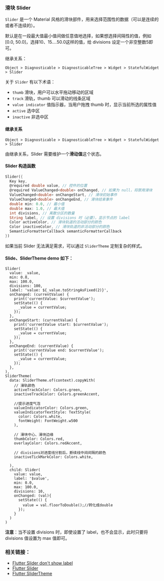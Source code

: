 ### 滑块 Slider

`Slider` 是一个 Material 风格的滑块部件，用来选择范围性的数据（可以是连续的或者不连续的）。

默认是在一段最大值最小值间做任意值地选择，如果想选择间隔性的值，例如[0.0, 50.0]，选择10、15....50.0这样的值，给 divisions 设定一个非空整数5即可。

继承关系：
```
Object > Diagnosticable > DiagnosticableTree > Widget > StatefulWidget > Slider
```

关于 `Slider` 有以下术语：
- `thumb` 滑块，用户可以水平拖动移动的区域
- `track` 滑轨，thumb 可以滑动的线条区域
- `value indicator` 值指示器，当用户拖拽 thumb 时，显示当前所选的属性值
- `active` 选中区
- `inactive` 非选中区

#### 继承关系

```
Object > Diagnosticable > DiagnosticableTree > Widget > StatefulWidget > Slider
```
由继承关系，Slider 需要维护一个**滑动值**这个状态。

#### Slider 构造函数

``` dart
Slider({
  Key key, 
  @required double value, // 控件的位置
  @required ValueChanged<double> onChanged, // 如果为 null，将禁用滑块
  ValueChanged<double> onChangeStart, // 滑块初始事件
  ValueChanged<double> onChangeEnd, // 滑块结束事件
  double min: 0.0, // 最小值
  double max: 1.0, // 最大值
  int divisions, // 离散分区的数量
  String label, // 设置 divisions 时（必要），显示节点的 label
  Color activeColor, // 滑块轨道的活动部分的颜色
  Color inactiveColor, // 滑块轨道的非活动部分的颜色
  SemanticFormatterCallback semanticFormatterCallback 
})
```

如果当前 Slider 无法满足需求，可以通过 `SliderTheme` 定制复杂的样式。

#### Slide、SliderTheme demo 如下：

```
Slider(
  value: _value,
  min: 0.0,
  max: 100.0,
  divisions: 100,
  label: 'value: ${_value.toStringAsFixed(2)}',
  onChanged: (currentValue) {
    print('currentValue: $currentValue');
    setState(() {
      _value = currentValue;
    });
  },
  onChangeStart: (currentValue) {
    print('currentValue start: $currentValue');
    setState(() {
      _value = currentValue;
    });
  },
  onChangeEnd: (currentValue) {
    print('currentValue end: $currentValue');
    setState(() {
      _value = currentValue;
    });
  },
),
SliderTheme(
  data: SliderTheme.of(context).copyWith(
    // 滑轨颜色
    activeTrackColor: Colors.green,
    inactiveTrackColor: Colors.greenAccent,

    //提示进度气泡
    valueIndicatorColor: Colors.green,
    valueIndicatorTextStyle: TextStyle(
      color: Colors.white,
      fontWeight: FontWeight.w500
    ),

    // 滑块中心、滑块边缘
    thumbColor: Colors.red,
    overlayColor: Colors.redAccent,

    // divisions对进度线分割后，断续线中间间隔的颜色
    inactiveTickMarkColor: Colors.white,

  ),
  child: Slider(
    value: value,
    label: '$value',
    min: 0.0,
    max: 100.0,
    divisions: 10,
    onChanged: (val){
      setState(() {
        value = val.floorToDouble();//转化成double
      });
    }
  )
)
```

**注意**：当不设置 divisions 时，即使设置了 label，也不会显示，此时只要将 divisions 值设置为 max 值即可。

### 相关链接：
- [Flutter Slider don't show label](https://stackoverflow.com/questions/55233504/flutter-slider-doesnt-show-label)
- [Flutter Slider](https://api.flutter.dev/flutter/material/Slider-class.html)
- [Flutter SliderTheme](https://api.flutter.dev/flutter/material/SliderTheme-class.html)
